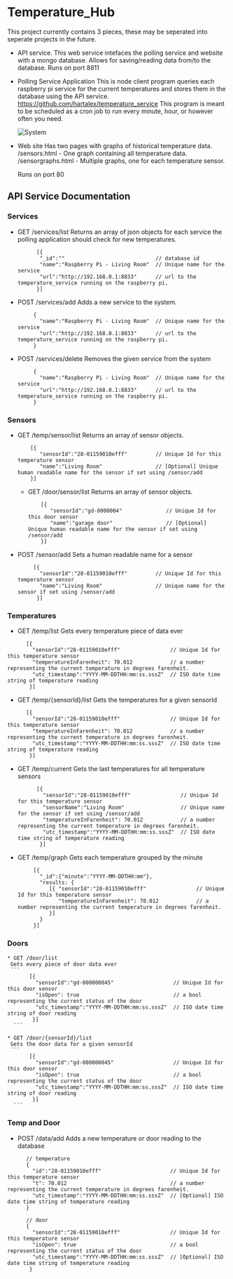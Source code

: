 # Temperature_Hub

This project currently contains 3 pieces, these may be seperated into seperate projects in the future.

* API service.
  This web service intefaces the polling service and website with a mongo database.
  Allows for saving/reading data from/to the database.
  Runs on port 8811

* Polling Service Application
  This is node client program queries each raspberry pi service for the current temperatures and stores them in the database using the API service. https://github.com/hartalex/temperature_service
  This program is meant to be scheduled as a cron job to run every minute, hour, or however often you need.

  ![System](https://raw.githubusercontent.com/hartalex/temperature_hub/master/system.png)

* Web site
  Has two pages with graphs of historical temperature data.
  /sensors.html  - One graph containing all temperature data.
  /sensorgraphs.html - Multiple graphs, one for each temperature sensor.

  Runs on port 80

## API Service Documentation

### Services
 * GET /services/list
   Returns an array of json objects for each service the polling application should check for new temperatures.
   ```
         [{
          "_id":""                             // database id
          "name":"Raspberry Pi - Living Room"  // Unique name for the service
          "url":"http://192.168.0.1:8833"      // url to the temperature_service running on the raspberry pi.
         }]
   ```

 * POST /services/add
   Adds a new service to the system.
   ```
        {    
          "name":"Raspberry Pi - Living Room"  // Unique name for the service
          "url":"http://192.168.0.1:8833"      // url to the temperature_service running on the raspberry pi.
        }
   ```
 * POST /services/delete
   Removes the given service from the system
   ```
        {    
          "name":"Raspberry Pi - Living Room"  // Unique name for the service
          "url":"http://192.168.0.1:8833"      // url to the temperature_service running on the raspberry pi.
        }
   ```

### Sensors
 * GET /temp/sensor/list
   Returns an array of sensor objects.
   ```
       [{
          "sensorId":"28-01159010efff"         // Unique Id for this temperature sensor
          "name":"Living Room"                 // [Optional] Unique human readable name for the sensor if set using /sensor/add
       }]
   ```

   * GET /door/sensor/list
     Returns an array of sensor objects.
     ```
         [{
            "sensorId":"gd-0000004"              // Unique Id for this door sensor
            "name":"garage door"                 // [Optional] Unique human readable name for the sensor if set using /sensor/add
         }]
     ```

 * POST /sensor/add
   Sets a human readable name for a sensor
   ```
        [{
          "sensorId":"28-01159010efff"         // Unique Id for this temperature sensor
          "name":"Living Room"                 // Unique name for the sensor if set using /sensor/add
         }]
   ```

### Temperatures
 * GET /temp/list
  Gets every temperature piece of data ever
  ```
        [{
          "sensorId":"28-01159010efff"                // Unique Id for this temperature sensor
          "temperatureInFarenheit": 70.012            // a number representing the current temperature in degrees farenheit.
          "utc_timestamp":"YYYY-MM-DDTHH:mm:ss.sssZ"  // ISO date time string of temperature reading
         }]
   ```

 * GET /temp/{sensorId}/list
  Gets the temperatures for a given sensorId
  ```
        [{
          "sensorId":"28-01159010efff"                // Unique Id for this temperature sensor
          "temperatureInFarenheit": 70.012            // a number representing the current temperature in degrees farenheit.
          "utc_timestamp":"YYYY-MM-DDTHH:mm:ss.sssZ"  // ISO date time string of temperature reading
         }]
   ```
  * GET /temp/current
    Gets the last temperatures for all temperature sensors
    ```
          [{
            "sensorId":"28-01159010efff"                // Unique Id for this temperature sensor
            "sensorName":"Living Room"                  // Unique name for the sensor if set using /sensor/add
            "temperatureInFarenheit": 70.012            // a number representing the current temperature in degrees farenheit.
            "utc_timestamp":"YYYY-MM-DDTHH:mm:ss.sssZ"  // ISO date time string of temperature reading
           }]
     ```
 * GET /temp/graph
   Gets each temperature grouped by the minute
   ```
        [{
          "_id":{"minute":"YYYY-MM-DDTHH:mm"},
          "results: {
             [{ "sensorId":"28-01159010efff"                // Unique Id for this temperature sensor
                "temperatureInFarenheit": 70.012            // a number representing the current temperature in degrees farenheit.
             }]
          }
        }]
   ```

### Doors
    * GET /door/list
     Gets every piece of door data ever
     ```
           [{
             "sensorId":"gd-000000045"                   // Unique Id for this door sensor
             "isOpen": true                              // a bool representing the current status of the door
             "utc_timestamp":"YYYY-MM-DDTHH:mm:ss.sssZ"  // ISO date time string of door reading
            }]
      ```

    * GET /door/{sensorId}/list
     Gets the door data for a given sensorId
     ```
           [{
             "sensorId":"gd-000000045"                   // Unique Id for this door sensor
             "isOpen": true                              // a bool representing the current status of the door
             "utc_timestamp":"YYYY-MM-DDTHH:mm:ss.sssZ"  // ISO date time string of door reading
            }]
      ```

### Temp and Door
 * POST /data/add
  Adds a new temperature or door reading to the database
  ```
        // temperature
        {
          "id":"28-01159010efff"                      // Unique Id for this temperature sensor
          "t": 70.012                                 // a number representing the current temperature in degrees farenheit.
          "utc_timestamp":"YYYY-MM-DDTHH:mm:ss.sssZ"  // [Optional] ISO date time string of temperature reading
        }

        // door
        {
          "sensorId":"28-01159010efff"                // Unique Id for this temperature sensor
          "isOpen": true                              // a bool representing the current status of the door
          "utc_timestamp":"YYYY-MM-DDTHH:mm:ss.sssZ"  // [Optional] ISO date time string of temperature reading
         }
   ```
